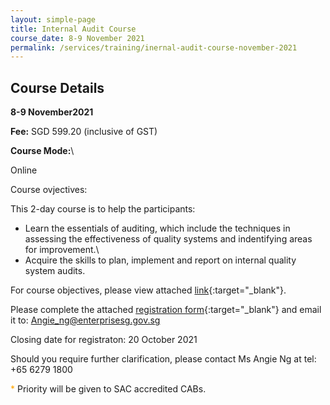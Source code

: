```yaml
---
layout: simple-page
title: Internal Audit Course
course_date: 8-9 November 2021
permalink: /services/training/inernal-audit-course-november-2021
--- 
```


## Course Details 
**8-9 November2021**

**Fee:**  SGD 599.20 (inclusive of GST)
 
**Course Mode:**\\

Online

Course ovjectives:

This 2-day course is to help the participants:  
* Learn the essentials of auditing, which include the techniques in assessing the effectiveness of quality systems and indentifying areas for improvement.\\
* Acquire the skills to plan, implement and report on internal quality system audits.
 
For course objectives, please view attached [link](/files/training/Course-Objectives-IA.pdf){:target="_blank"}.

Please complete the attached [registration form](/files/registration-forms/Registration-form-IA-November2021.docx){:target="_blank"} and email it to:
Angie_ng@enterprisesg.gov.sg

Closing date for registraton:  20 October 2021
  
Should you require further clarification, please contact Ms Angie Ng at tel: +65 6279 1800

<span style="color:orange;">*</span> Priority will be given to SAC accredited CABs.  

